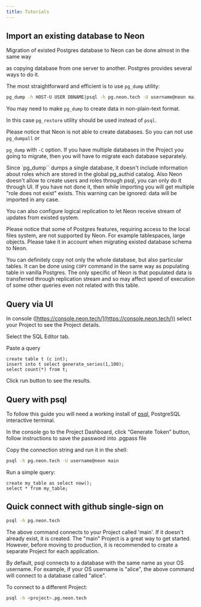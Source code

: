 ```yaml
---
title: Tutorials
---
```


## Import an existing database to Neon

Migration of existed Postgres database to Neon can be done almost in the same way

as copying database from one server to another. Postgres provides several ways to do it.

The most straightforward and efficient is to use `pg_dump` utility:

```bash
pg_dump -h HOST-U USER DBNAME|psql -h pg.neon.tech -U username@neon main
```

You may need to make `pg_dump` to create data in non-plain-text format.

In this case `pg_restore` utility should be used instead of `psql`.

Please notice that Neon is not able to create databases. So you can not use `pg_dumpall` or

`pg_dump` with `-C` option. If you have multiple databases in the Project you going to migrate, then you will have to migrate each database separately.

Since `pg_dump`` dumps a single database, it doesn't include information about roles which are stored in the global pg_authid catalog. Also Neon doesn't allow to create users and roles through psql, you can only do it through UI. If you have not done it, then while importing you will get multiple "role does not exist" exists. This warning can be ignored: data will be imported in any case.

You can also configure logical replication to let Neon receive stream of updates from existed system.

Please notice that some of Postgres features, requiring access to the local files system, are not supported by Neon. For example tablespaces, large objects. Please take it in account when migrating existed database schema to Neon.

You can definitely copy not only the whole database, but also particular tables. It can be done using `COPY` command in the same way as populating table in vanilla Postgres. The only specific of Neon is that populated data is transferred through replication stream and so may affect speed of execution of some other queries even not related with this table.

## Query via UI

In console ([https://console.neon.tech/](https://console.neon.tech/)) select your Project to see the Project details.

Select the SQL Editor tab.

Paste a query

```postgresql
create table t (c int);
insert into t select generate_series(1,100);
select count(*) from t;
```

Click run button to see the results.

## Query with psql

To follow this guide you will need a working install of [psql](https://www.postgresql.org/download/), PostgreSQL interactive terminal.

In the console go to the Project Dashboard, click “Generate Token” button, follow instructions to save the password into .pgpass file

Copy the connection string and run it in the shell:

```bash
psql -h pg.neon.tech -U username@neon main
```

Run a simple query:

```postgresql
create my_table as select now();
select * from my_table;
```

## Quick connect with github single-sign on

```bash
psql -h pg.neon.tech
```

The above command connects to your Project called 'main'. If it doesn't already exist, it is created. The "main" Project is a great way to get started. However, before moving to production, it is recommended to create a separate Project for each application.

By default, psql connects to a database with the same name as your OS username. For example, if your OS username is "alice", the above command will connect to a database called "alice".

To connect to a different Project:

```bash
psql -h <project>.pg.neon.tech
```
